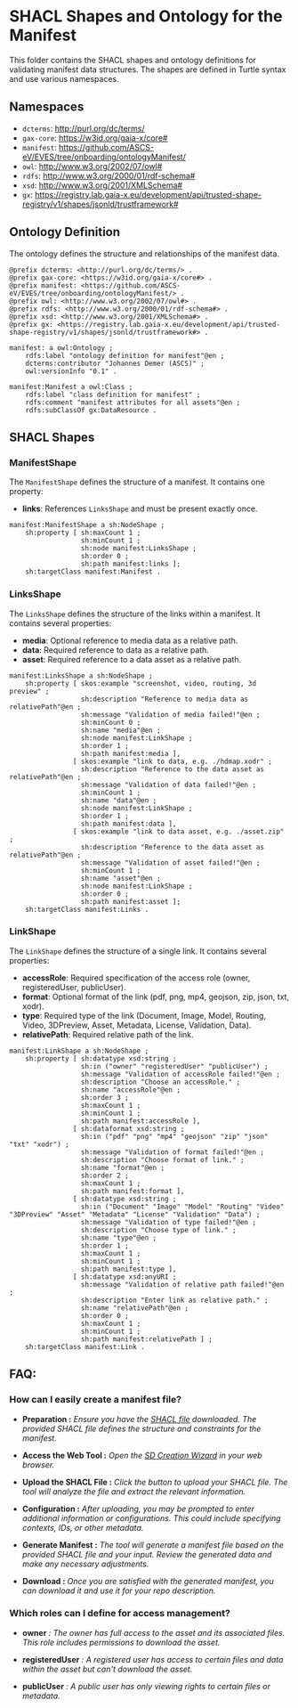 # SHACL Shapes and Ontology for the Manifest

This folder contains the SHACL shapes and ontology definitions for validating manifest data structures. The shapes are defined in Turtle syntax and use various namespaces.

## Namespaces

- `dcterms`: <http://purl.org/dc/terms/>
- `gax-core`: <https://w3id.org/gaia-x/core#>
- `manifest`: <https://github.com/ASCS-eV/EVES/tree/onboarding/ontologyManifest/>
- `owl`: <http://www.w3.org/2002/07/owl#>
- `rdfs`: <http://www.w3.org/2000/01/rdf-schema#>
- `xsd`: <http://www.w3.org/2001/XMLSchema#>
- `gx`: <https://registry.lab.gaia-x.eu/development/api/trusted-shape-registry/v1/shapes/jsonld/trustframework#>

## Ontology Definition

The ontology defines the structure and relationships of the manifest data.

```turtle
@prefix dcterms: <http://purl.org/dc/terms/> .
@prefix gax-core: <https://w3id.org/gaia-x/core#> .
@prefix manifest: <https://github.com/ASCS-eV/EVES/tree/onboarding/ontologyManifest/> .
@prefix owl: <http://www.w3.org/2002/07/owl#> .
@prefix rdfs: <http://www.w3.org/2000/01/rdf-schema#> .
@prefix xsd: <http://www.w3.org/2001/XMLSchema#> .
@prefix gx: <https://registry.lab.gaia-x.eu/development/api/trusted-shape-registry/v1/shapes/jsonld/trustframework#> .

manifest: a owl:Ontology ;
    rdfs:label "ontology definition for manifest"@en ;
    dcterms:contributor "Johannes Demer (ASCS)" ;
    owl:versionInfo "0.1" .

manifest:Manifest a owl:Class ;
    rdfs:label "class definition for manifest" ;
    rdfs:comment "manifest attributes for all assets"@en ;
    rdfs:subClassOf gx:DataResource .
```

## SHACL Shapes

### ManifestShape

The `ManifestShape` defines the structure of a manifest. It contains one property:

- **links**: References `LinksShape` and must be present exactly once.

```turtle
manifest:ManifestShape a sh:NodeShape ;
    sh:property [ sh:maxCount 1 ;
                  sh:minCount 1 ;
                  sh:node manifest:LinksShape ;
                  sh:order 0 ;
                  sh:path manifest:links ];        
    sh:targetClass manifest:Manifest .
```

### LinksShape

The `LinksShape` defines the structure of the links within a manifest. It contains several properties:

- **media**: Optional reference to media data as a relative path.
- **data**: Required reference to data as a relative path.
- **asset**: Required reference to a data asset as a relative path.

```turtle
manifest:LinksShape a sh:NodeShape ;
    sh:property [ skos:example "screenshot, video, routing, 3d preview" ;
                  sh:description "Reference to media data as relativePath"@en ;
                  sh:message "Validation of media failed!"@en ;
                  sh:minCount 0 ;
                  sh:name "media"@en ;
                  sh:node manifest:LinkShape ;
                  sh:order 1 ;
                  sh:path manifest:media ],
                [ skos:example "link to data, e.g. ./hdmap.xodr" ;
                  sh:description "Reference to the data asset as relativePath"@en ;
                  sh:message "Validation of data failed!"@en ;
                  sh:minCount 1 ;
                  sh:name "data"@en ;
                  sh:node manifest:LinkShape ;
                  sh:order 1 ;
                  sh:path manifest:data ],
                [ skos:example "link to data asset, e.g. ./asset.zip" ;
                  sh:description "Reference to the data asset as relativePath"@en ;
                  sh:message "Validation of asset failed!"@en ;
                  sh:minCount 1 ;
                  sh:name "asset"@en ;
                  sh:node manifest:LinkShape ;
                  sh:order 0 ;
                  sh:path manifest:asset ];
    sh:targetClass manifest:Links .
```

### LinkShape

The `LinkShape` defines the structure of a single link. It contains several properties:

- **accessRole**: Required specification of the access role (owner, registeredUser, publicUser).
- **format**: Optional format of the link (pdf, png, mp4, geojson, zip, json, txt, xodr).
- **type**: Required type of the link (Document, Image, Model, Routing, Video, 3DPreview, Asset, Metadata, License, Validation, Data).
- **relativePath**: Required relative path of the link.

```turtle
manifest:LinkShape a sh:NodeShape ;
    sh:property [ sh:datatype xsd:string ;
                  sh:in ("owner" "registeredUser" "publicUser") ;
                  sh:message "Validation of accessRole failed!"@en ;
                  sh:description "Choose an accessRole." ;
                  sh:name "accessRole"@en ;
                  sh:order 3 ;
                  sh:maxCount 1 ;
                  sh:minCount 1 ;
                  sh:path manifest:accessRole ],
                [ sh:dataformat xsd:string ;
                  sh:in ("pdf" "png" "mp4" "geojson" "zip" "json" "txt" "xodr") ;
                  sh:message "Validation of format failed!"@en ;
                  sh:description "Choose format of link." ;
                  sh:name "format"@en ;
                  sh:order 2 ;
                  sh:maxCount 1 ;
                  sh:path manifest:format ],
                [ sh:datatype xsd:string ;
                  sh:in ("Document" "Image" "Model" "Routing" "Video" "3DPreview" "Asset" "Metadata" "License" "Validation" "Data") ;
                  sh:message "Validation of type failed!"@en ;
                  sh:description "Choose type of link." ;
                  sh:name "type"@en ;
                  sh:order 1 ;
                  sh:maxCount 1 ;
                  sh:minCount 1 ;
                  sh:path manifest:type ],
                [ sh:datatype xsd:anyURI ;
                  sh:message "Validation of relative path failed!"@en ;
                  sh:description "Enter link as relative path." ;
                  sh:name "relativePath"@en ;
                  sh:order 0 ;
                  sh:maxCount 1 ;
                  sh:minCount 1 ;
                  sh:path manifest:relativePath ] ;
    sh:targetClass manifest:Link .
```

## FAQ: 
### How can I easily create a manifest file?
- **Preparation :** *Ensure you have the [SHACL file](https://github.com/ASCS-eV/EVES/tree/onboarding/ontologyManifest/) downloaded. The provided SHACL file defines the structure and constraints for the manifest.*

- **Access the Web Tool :** *Open the [SD Creation Wizard](https://sd-creation-wizard.gxfs.gx4fm.org/select-file) in your web browser.* 

- **Upload the SHACL File :** *Click the button to upload your SHACL file. The tool will analyze the file and extract the relevant information.*

- **Configuration :** *After uploading, you may be prompted to enter additional information or configurations. This could include specifying contexts, IDs, or other metadata.* 

- **Generate Manifest :** *The tool will generate a manifest file based on the provided SHACL file and your input. Review the generated data and make any necessary adjustments.*

- **Download :** *Once you are satisfied with the generated manifest, you can download it and use it for your repo description.*

### Which roles can I define for access management?

- **owner** *: The owner has full access to the asset and its associated files. This role includes permissions to download the asset.*

- **registeredUser** *: A registered user has access to certain files and data within the asset but can't download the asset.*


- **publicUser** *: A public user has only viewing rights to certain files or metadata.*

